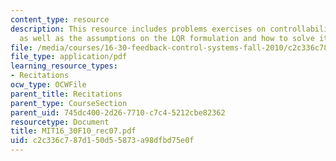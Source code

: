 ```yaml
---
content_type: resource
description: This resource includes problems exercises on controllability and observability,
  as well as the assumptions on the LQR formulation and how to solve it by hand.
file: /media/courses/16-30-feedback-control-systems-fall-2010/c2c336c787d150d55873a98dfbd75e0f_MIT16_30F10_rec07.pdf
file_type: application/pdf
learning_resource_types:
- Recitations
ocw_type: OCWFile
parent_title: Recitations
parent_type: CourseSection
parent_uid: 745dc400-2d26-7710-c7c4-5212cbe82362
resourcetype: Document
title: MIT16_30F10_rec07.pdf
uid: c2c336c7-87d1-50d5-5873-a98dfbd75e0f
---
```


